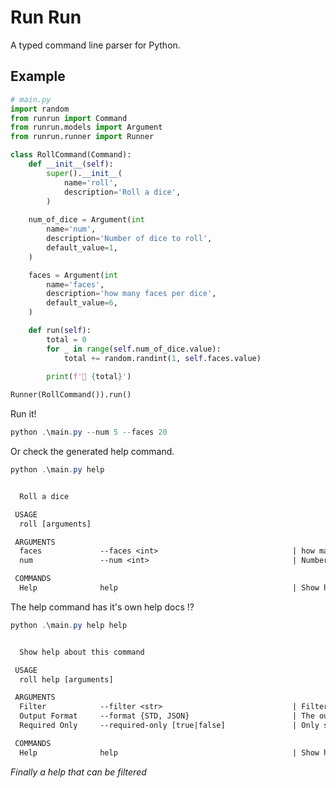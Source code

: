 # Run Run

A typed command line parser for Python.

## Example

```py
# main.py
import random
from runrun import Command
from runrun.models import Argument
from runrun.runner import Runner

class RollCommand(Command):
	def __init__(self):
		super().__init__(
			name='roll',
			description='Roll a dice',
		)
	
	num_of_dice = Argument(int
		name='num',
		description='Number of dice to roll',
		default_value=1,
	)

	faces = Argument(int
		name='faces',
		description='how many faces per dice',
		default_value=6,
	)

	def run(self):
		total = 0
		for _ in range(self.num_of_dice.value):
			total += random.randint(1, self.faces.value)
		
		print(f'🎲 {total}')

Runner(RollCommand()).run()
```

Run it!
```powershell
python .\main.py --num 5 --faces 20
```

Or check the generated help command.
```powershell
python .\main.py help
```

```txt

  Roll a dice

 USAGE 
  roll [arguments]

 ARGUMENTS 
  faces             --faces <int>                              | how many faces per dice
  num               --num <int>                                | Number of dice to roll

 COMMANDS 
  Help              help                                       | Show help about this command

```

The help command has it's own help docs !?
```powershell
python .\main.py help help
```

```txt

  Show help about this command

 USAGE 
  roll help [arguments]

 ARGUMENTS 
  Filter            --filter <str>                             | Filter the help results, this can help to find what you are looking for
  Output Format     --format {STD, JSON}                       | The output format of the command details
  Required Only     --required-only [true|false]               | Only show required arguments

 COMMANDS 
  Help              help                                       | Show help about this command
```

*Finally a help that can be filtered*
